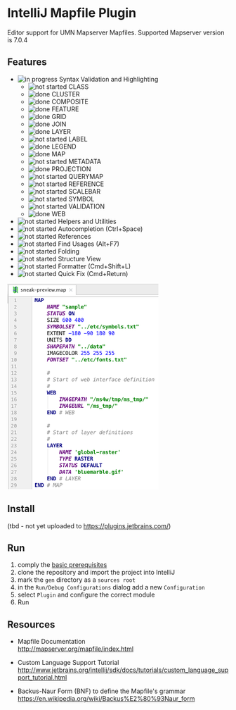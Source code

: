 # IntelliJ Mapfile Plugin

Editor support for UMN Mapserver Mapfiles. Supported Mapserver version is 7.0.4

## Features

* ![in progress](https://img.shields.io/badge/status-in%20progress-yellow.svg) Syntax Validation and Highlighting
  * ![not started](https://img.shields.io/badge/status-not%20started-lightgray.svg) CLASS
  * ![done](https://img.shields.io/badge/status-done-green.svg) CLUSTER
  * ![done](https://img.shields.io/badge/status-done-green.svg) COMPOSITE
  * ![done](https://img.shields.io/badge/status-done-green.svg) FEATURE
  * ![done](https://img.shields.io/badge/status-done-green.svg) GRID
  * ![done](https://img.shields.io/badge/status-done-green.svg) JOIN
  * ![done](https://img.shields.io/badge/status-done-green.svg) LAYER
  * ![not started](https://img.shields.io/badge/status-not%20started-lightgray.svg) LABEL
  * ![done](https://img.shields.io/badge/status-done-green.svg) LEGEND
  * ![done](https://img.shields.io/badge/status-done-green.svg) MAP
  * ![not started](https://img.shields.io/badge/status-not%20started-lightgray.svg) METADATA
  * ![done](https://img.shields.io/badge/status-done-green.svg) PROJECTION
  * ![not started](https://img.shields.io/badge/status-not%20started-lightgray.svg) QUERYMAP
  * ![not started](https://img.shields.io/badge/status-not%20started-lightgray.svg) REFERENCE
  * ![not started](https://img.shields.io/badge/status-not%20started-lightgray.svg) SCALEBAR
  * ![not started](https://img.shields.io/badge/status-not%20started-lightgray.svg) SYMBOL
  * ![not started](https://img.shields.io/badge/status-not%20started-lightgray.svg) VALIDATION
  * ![done](https://img.shields.io/badge/status-done-green.svg) WEB
* ![not started](https://img.shields.io/badge/status-not%20started-lightgray.svg) Helpers and Utilities
* ![not started](https://img.shields.io/badge/status-not%20started-lightgray.svg) Autocompletion (Ctrl+Space)
* ![not started](https://img.shields.io/badge/status-not%20started-lightgray.svg) References
* ![not started](https://img.shields.io/badge/status-not%20started-lightgray.svg) Find Usages (Alt+F7)
* ![not started](https://img.shields.io/badge/status-not%20started-lightgray.svg) Folding
* ![not started](https://img.shields.io/badge/status-not%20started-lightgray.svg) Structure View
* ![not started](https://img.shields.io/badge/status-not%20started-lightgray.svg) Formatter (Cmd+Shift+L)
* ![not started](https://img.shields.io/badge/status-not%20started-lightgray.svg) Quick Fix (Cmd+Return)
 
![very early state](resources/META-INF/sneak-preview-screenshot.png "very early state")

## Install

(tbd - not yet uploaded to https://plugins.jetbrains.com/)

## Run

1. comply the [basic prerequisites](http://www.jetbrains.org/intellij/sdk/docs/tutorials/custom_language_support/prerequisites.html) 
2. clone the repository and import the project into IntelliJ
3. mark the `gen` directory as a `sources root`
4. in the `Run/Debug Configurations` dialog add a new `Configuration`
5. select `Plugin` and configure the correct module
6. Run

## Resources

* Mapfile Documentation<br/>
http://mapserver.org/mapfile/index.html

* Custom Language Support Tutorial<br/>
http://www.jetbrains.org/intellij/sdk/docs/tutorials/custom_language_support_tutorial.html

* Backus-Naur Form (BNF) to define the Mapfile's grammar<br/>
https://en.wikipedia.org/wiki/Backus%E2%80%93Naur_form